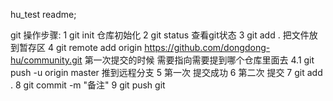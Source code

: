 hu_test readme;

git 操作步骤:
   1 git init 仓库初始化
   2 git status 查看git状态
   3 git add . 把文件放到暂存区
   4 git remote add origin https://github.com/dongdong-hu/community.git  第一次提交的时候 需要指向需要提到哪个仓库里面去
   4.1 git push -u origin master 推到远程分支
   5 第一次 提交成功
   6 第二次 提交
   7 git add .
   8 git commit -m "备注"
   9 git push git 
   